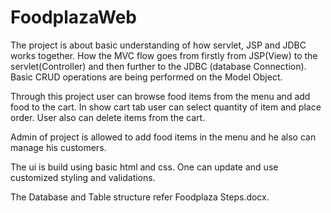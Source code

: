# FoodplazaWeb

The project is about basic understanding of how servlet, JSP and JDBC works together.
How the MVC flow goes from firstly from JSP(View) to the servlet(Controller) and then further to the JDBC (database Connection).
Basic CRUD operations are being performed on the Model Object.

Through this project user can browse food items from the menu and add food to the cart.
In show cart tab user can select quantity of item and place order. User also can delete items from the cart.

Admin of project is allowed to add food items in the menu and he also can manage his customers.


The ui is build using basic html and css. One can update and use customized styling and validations.

The Database and Table structure refer Foodplaza Steps.docx.